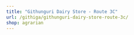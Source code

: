 ```yaml
---
title: "Githunguri Dairy Store - Route 3C"
url: /githiga/githunguri-dairy-store-route-3c/
shop: agrarian
---
```

